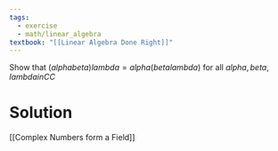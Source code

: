 ```yaml
---
tags:
  - exercise
  - math/linear_algebra
textbook: "[[Linear Algebra Done Right]]"
---
```

Show that $(alpha beta) lambda = alpha (beta lambda)$ for all $alpha, beta, lambda in CC$
# Solution
[[Complex Numbers form a Field]]